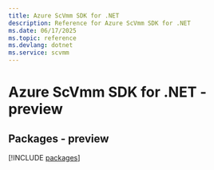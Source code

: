 ```yaml
---
title: Azure ScVmm SDK for .NET
description: Reference for Azure ScVmm SDK for .NET
ms.date: 06/17/2025
ms.topic: reference
ms.devlang: dotnet
ms.service: scvmm
---
```

# Azure ScVmm SDK for .NET - preview
## Packages - preview
[!INCLUDE [packages](scvmm-index.md)]
